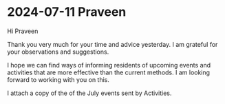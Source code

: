 # 2024-07-11 Praveen

Hi Praveen

Thank you very much for your time and advice yesterday. I am grateful for your observations and suggestions.

I hope we can find ways of informing residents of upcoming events and activities that are more effective than the current methods. I am looking forward to working with you on this.

I attach a copy of the of the July events sent by Activities.



